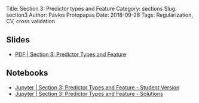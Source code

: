 Title: Section 3: Predictor types and Feature 
Category: sections
Slug: section3
Author: Pavlos Protopapas
Date: 2018-09-28
Tags: Regularization, CV, cross validation


## Slides

- [PDF | Section 3: Predictor Types and Feature]({attach}presentation/section_3_slides.pdf)

## Notebooks

- [Jupyter | Section 3: Predictor Types and Feature - Student Version]({filename}notebook/section_3_student.ipynb)
- [Jupyter | Section 3: Predictor Types and Feature - Solutions]({filename}notebook/section_3_solutions.ipynb)
